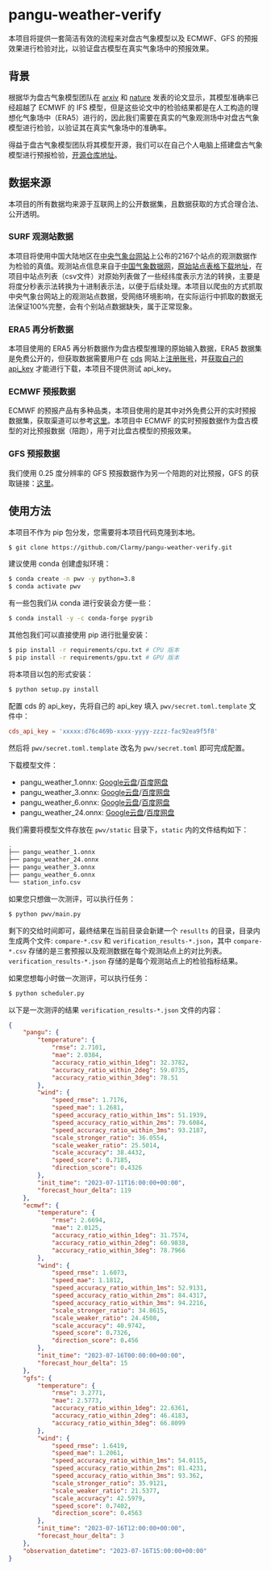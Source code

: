 # pangu-weather-verify
本项目将提供一套简洁有效的流程来对盘古气象模型以及 ECMWF、GFS 的预报效果进行检验对比，以验证盘古模型在真实气象场中的预报效果。

## 背景
根据华为盘古气象模型团队在 [arxiv](https://arxiv.org/abs/2211.02556) 和 [nature](https://www.nature.com/articles/s41586-023-06185-3) 发表的论文显示，其模型准确率已经超越了 ECMWF 的 IFS 模型，但是这些论文中的检验结果都是在人工构造的理想化气象场中（ERA5）进行的，因此我们需要在真实的气象观测场中对盘古气象模型进行检验，以验证其在真实气象场中的准确率。

得益于盘古气象模型团队将其模型开源，我们可以在自己个人电脑上搭建盘古气象模型进行预报检验，[开源仓库地址](https://github.com/198808xc/Pangu-Weather)。

## 数据来源
本项目的所有数据均来源于互联网上的公开数据集，且数据获取的方式合理合法、公开透明。
### SURF 观测站数据
本项目将使用中国大陆地区在[中央气象台网站](http://www.nmc.cn/)上公布的2167个站点的观测数据作为检验的真值。观测站点信息来自于[中国气象数据网](http://data.cma.cn/Market/Detail/code/A.0012.0001/type/0.html)，[原始站点表格下载地址](http://image.data.cma.cn/static/doc/market/China_SURF_Station.xlsx)，在项目中站点列表（csv文件）对原始列表做了一些经纬度表示方法的转换，主要是将度分秒表示法转换为十进制表示法，以便于后续处理。本项目以爬虫的方式抓取中央气象台网站上的观测站点数据，受网络环境影响，在实际运行中抓取的数据无法保证100%完整，会有个别站点数据缺失，属于正常现象。

### ERA5 再分析数据
本项目使用的 ERA5 再分析数据作为盘古模型推理的原始输入数据，ERA5 数据集是免费公开的，但获取数据需要用户在 [cds](https://cds.climate.copernicus.eu/#!/home) 网站上[注册账号](https://cds.climate.copernicus.eu/user/register)，并[获取自己的 api_key](https://cds.climate.copernicus.eu/api-how-to) 才能进行下载，本项目不提供测试 api_key。

### ECMWF 预报数据
ECMWF 的预报产品有多种品类，本项目使用的是其中对外免费公开的实时预报数据集，获取渠道可以参考[这里](https://confluence.ecmwf.int/display/DAC/ECMWF+open+data:+real-time+forecasts)。本项目中 ECMWF 的实时预报数据作为盘古模型的对比预报数据（陪跑），用于对比盘古模型的预报效果。

### GFS 预报数据
我们使用 0.25 度分辨率的 GFS 预报数据作为另一个陪跑的对比预报，GFS 的获取链接：[这里](https://nomads.ncep.noaa.gov/gribfilter.php?ds=gfs_0p25_1hr)。

## 使用方法
本项目不作为 pip 包分发，您需要将本项目代码克隆到本地。
```bash
$ git clone https://github.com/Clarmy/pangu-weather-verify.git
```
建议使用 conda 创建虚拟环境：
```bash
$ conda create -n pwv -y python=3.8
$ conda activate pwv
```
有一些包我们从 conda 进行安装会方便一些：
```bash
$ conda install -y -c conda-forge pygrib
```
其他包我们可以直接使用 pip 进行批量安装：
```bash
$ pip install -r requirements/cpu.txt # CPU 版本
$ pip install -r requirements/gpu.txt # GPU 版本
```
将本项目以包的形式安装：
```bash
$ python setup.py install
```

配置 cds 的 api_key，先将自己的 api_key 填入 `pwv/secret.toml.template` 文件中：
```toml
cds_api_key = 'xxxxx:d76c469b-xxxx-yyyy-zzzz-fac92ea9f5f8'
```
然后将 `pwv/secret.toml.template` 改名为 `pwv/secret.toml` 即可完成配置。

下载模型文件：
* pangu_weather_1.onnx: [Google云盘](https://drive.google.com/file/d/1fg5jkiN_5dHzKb-5H9Aw4MOmfILmeY-S/view?usp=share_link)/[百度网盘](https://pan.baidu.com/s/1M7SAigVsCSH8hpw6DE8TDQ?pwd=ie0h)
* pangu_weather_3.onnx: [Google云盘](https://drive.google.com/file/d/1EdoLlAXqE9iZLt9Ej9i-JW9LTJ9Jtewt/view?usp=share_link)/[百度网盘](https://pan.baidu.com/s/197fZsoiCqZYzKwM7tyRrfg?pwd=gmcl)
* pangu_weather_6.onnx: [Google云盘](https://drive.google.com/file/d/1a4XTktkZa5GCtjQxDJb_fNaqTAUiEJu4/view?usp=share_link)/[百度网盘](https://pan.baidu.com/s/1q7IB7tNjqIwoGC7KVMPn4w?pwd=vxq3)
* pangu_weather_24.onnx: [Google云盘](https://drive.google.com/file/d/1lweQlxcn9fG0zKNW8ne1Khr9ehRTI6HP/view?usp=share_link)/[百度网盘](https://pan.baidu.com/s/179q2gkz2BrsOR6g3yfTVQg?pwd=eajy)

我们需要将模型文件存放在 `pwv/static` 目录下，`static` 内的文件结构如下：
```bash
.
├── pangu_weather_1.onnx
├── pangu_weather_24.onnx
├── pangu_weather_3.onnx
├── pangu_weather_6.onnx
└── station_info.csv
```

如果您只想做一次测评，可以执行任务：
```bash
$ python pwv/main.py
```
剩下的交给时间即可，最终结果在当前目录会新建一个 `resullts` 的目录，目录内生成两个文件: `compare-*.csv` 和 `verification_results-*.json`，其中 `compare-*.csv` 存储的是三套预报以及观测数据在每个观测站点上的对比列表。`verification_results-*.json` 存储的是每个观测站点上的检验指标结果。

如果您想每小时做一次测评，可以执行任务：
```bash
$ python scheduler.py
```

以下是一次测评的结果 `verification_results-*.json` 文件的内容：
```json
{
    "pangu": {
        "temperature": {
            "rmse": 2.7101,
            "mae": 2.0384,
            "accuracy_ratio_within_1deg": 32.3782,
            "accuracy_ratio_within_2deg": 59.0735,
            "accuracy_ratio_within_3deg": 78.51
        },
        "wind": {
            "speed_rmse": 1.7176,
            "speed_mae": 1.2681,
            "speed_accuracy_ratio_within_1ms": 51.1939,
            "speed_accuracy_ratio_within_2ms": 79.6084,
            "speed_accuracy_ratio_within_3ms": 93.2187,
            "scale_stronger_ratio": 36.0554,
            "scale_weaker_ratio": 25.5014,
            "scale_accuracy": 38.4432,
            "speed_score": 0.7185,
            "direction_score": 0.4326
        },
        "init_time": "2023-07-11T16:00:00+00:00",
        "forecast_hour_delta": 119
    },
    "ecmwf": {
        "temperature": {
            "rmse": 2.6694,
            "mae": 2.0125,
            "accuracy_ratio_within_1deg": 31.7574,
            "accuracy_ratio_within_2deg": 60.9838,
            "accuracy_ratio_within_3deg": 78.7966
        },
        "wind": {
            "speed_rmse": 1.6073,
            "speed_mae": 1.1812,
            "speed_accuracy_ratio_within_1ms": 52.9131,
            "speed_accuracy_ratio_within_2ms": 84.4317,
            "speed_accuracy_ratio_within_3ms": 94.2216,
            "scale_stronger_ratio": 34.8615,
            "scale_weaker_ratio": 24.4508,
            "scale_accuracy": 40.9742,
            "speed_score": 0.7326,
            "direction_score": 0.456
        },
        "init_time": "2023-07-16T00:00:00+00:00",
        "forecast_hour_delta": 15
    },
    "gfs": {
        "temperature": {
            "rmse": 3.2771,
            "mae": 2.5773,
            "accuracy_ratio_within_1deg": 22.6361,
            "accuracy_ratio_within_2deg": 46.4183,
            "accuracy_ratio_within_3deg": 66.8099
        },
        "wind": {
            "speed_rmse": 1.6419,
            "speed_mae": 1.2061,
            "speed_accuracy_ratio_within_1ms": 54.0115,
            "speed_accuracy_ratio_within_2ms": 81.4231,
            "speed_accuracy_ratio_within_3ms": 93.362,
            "scale_stronger_ratio": 35.9121,
            "scale_weaker_ratio": 21.5377,
            "scale_accuracy": 42.5979,
            "speed_score": 0.7402,
            "direction_score": 0.4563
        },
        "init_time": "2023-07-16T12:00:00+00:00",
        "forecast_hour_delta": 3
    },
    "observation_datetime": "2023-07-16T15:00:00+00:00"
}
```